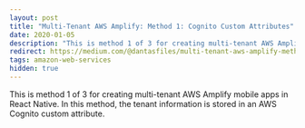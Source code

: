 ```yaml
---
layout: post
title: "Multi-Tenant AWS Amplify: Method 1: Cognito Custom Attributes"
date: 2020-01-05
description: "This is method 1 of 3 for creating multi-tenant AWS Amplify mobile apps in React Native. In this method, the tenant information is stored in an AWS Cognito custom attribute."
redirect: https://medium.com/@dantasfiles/multi-tenant-aws-amplify-method-1-cognito-custom-attributes-6719d27d84cc
tags: amazon-web-services
hidden: true
---
```


This is method 1 of 3 for creating multi-tenant AWS Amplify mobile apps in React Native. In this method, the tenant information is stored in an AWS Cognito custom attribute.

